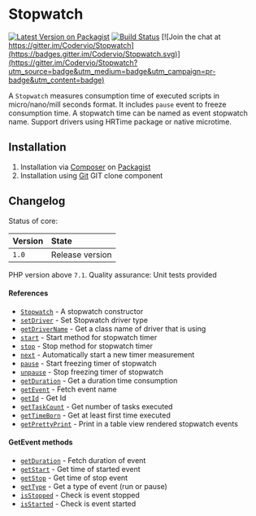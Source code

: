 # Stopwatch

[![Latest Version on Packagist](https://img.shields.io/packagist/v/codervio/stopwatch.svg?style=flat-square)](https://packagist.org/packages/codervio/stopwatch)
[![Build Status](https://travis-ci.org/Codervio/Stopwatch.svg?branch=master)](https://travis-ci.org/Codervio/Stopwatch)
[![Join the chat at https://gitter.im/Codervio/Stopwatch](https://badges.gitter.im/Codervio/Stopwatch.svg)](https://gitter.im/Codervio/Stopwatch?utm_source=badge&utm_medium=badge&utm_campaign=pr-badge&utm_content=badge)

A `Stopwatch` measures consumption time of executed scripts in micro/nano/mill seconds format. 
It includes `pause` event to freeze consumption time.
A stopwatch time can be named as event stopwatch name.
Support drivers using HRTime package or native microtime.

## Installation

1. Installation via [Composer](http://www.composer.org) on [Packagist](https://packagist.org/packages/codervio/stopwatch)
2. Installation using [Git](http://www.github.com) GIT clone component

## Changelog

Status of core:

| Version       | State                |
| ------------- |:-------------------- |
| `1.0`         | Release version      |

PHP version above `7.1`.
Quality assurance: Unit tests provided

#### References

* [`Stopwatch`](stopwatch_constructor.md) - A stopwatch constructor
* [`setDriver`](set_driver.md) - Set Stopwatch driver type
* [`getDriverName`](get_driver_name.md) - Get a class name of driver that is using
* [`start`](start.md) - Start method for stopwatch timer
* [`stop`](stop.md) - Stop method for stopwatch timer
* [`next`](next.md) - Automatically start a new timer measurement
* [`pause`](pause.md) - Start freezing timer of stopwatch
* [`unpause`](unpause.md) - Stop freezing timer of stopwatch
* [`getDuration`](get_duration.md) - Get a duration time consumption
* [`getEvent`](get_event.md) - Fetch event name
* [`getId`](get_id.md) - Get Id
* [`getTaskCount`](get_task_count.md) - Get number of tasks executed
* [`getTimeBorn`](get_time_born.md) - Get at least first time executed
* [`getPrettyPrint`](get_pretty_print.md) - Print in a table view rendered stopwatch events

#### GetEvent methods

* [`getDuration`](get_event.md) - Fetch duration of event
* [`getStart`](get_event.md) - Get time of started event
* [`getStop`](get_event.md) - Get time of stop event
* [`getType`](get_event.md) - Get a type of event (run or pause)
* [`isStopped`](get_event.md) - Check is event stopped
* [`isStarted`](get_event.md) - Check is event started
